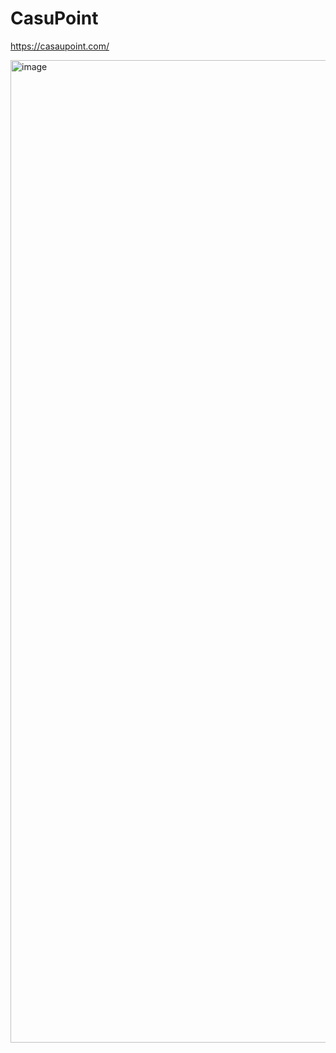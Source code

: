 # CasuPoint
https://casaupoint.com/


<img width="1572" alt="image" src="https://github.com/FaizanUllahDev/CasuPoint/assets/42297811/36b7aaab-84ef-444e-9fc8-ee58954ca24e">
